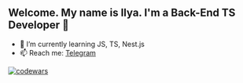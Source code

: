 ## Welcome. My name is Ilya. I'm a Back-End TS Developer 👋

- 🌱 I’m currently learning JS, TS, Nest.js
- 📫 Reach me:  [Telegram](https://t.me/ilyashr)

[![codewars](https://www.codewars.com/users/IIyashr/badges/small)](https://www.codewars.com/users/IIyashr)
